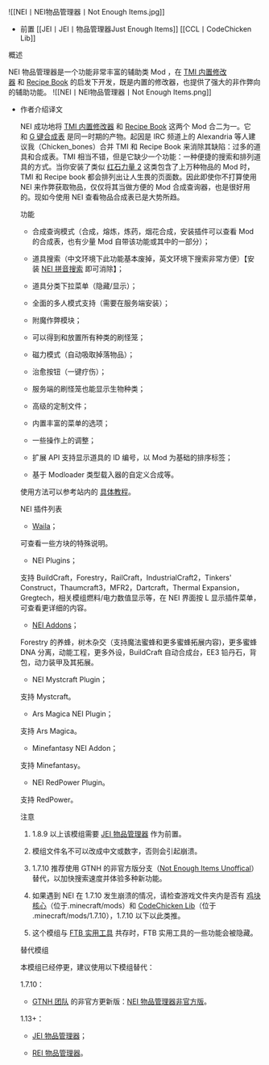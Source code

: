 ![[NEI丨NEI物品管理器丨Not Enough Items.jpg]]
- 前置
 [[JEI丨JEI丨物品管理器Just Enough Items]]
 [[CCL丨CodeChicken Lib]]

概述

NEI 物品管理器是一个功能非常丰富的辅助类 Mod ，在 [TMI 内置修改器](https://www.mcmod.cn/class/42.html "TMI内置修改器") 和 [Recipe Book](https://www.mcmod.cn/class/5787.html "Recipe Book") 的启发下开发，既是内置的修改器，也提供了强大的非作弊向的辅助功能。
![[NEI丨NEI物品管理器丨Not Enough Items.png]]
- 作者介绍译文
    
     NEI 成功地将 [TMI 内置修改器](https://www.mcmod.cn/class/42.html "TMI 内置修改器") 和 [Recipe Book](https://www.mcmod.cn/class/5787.html "Recipe Book") 这两个 Mod 合二为一。它和 [G 键合成表](https://www.mcmod.cn/class/106.html "G键合成表") 是同一时期的产物。起因是 IRC 频道上的 Alexandria 等人建议我（Chicken_bones）合并 TMI 和 Recipe Book 来消除其缺陷：过多的道具和合成表。TMI 相当不错，但是它缺少一个功能：一种便捷的搜索和排列道具的方式。当你安装了类似 [红石力量 2](https://www.mcmod.cn/class/3.html "红石力量2") 这类包含了上万种物品的 Mod 时，TMI 和 Recipe book 都会排列出让人生畏的页面数。因此即使你不打算使用 NEI 来作弊获取物品，仅仅将其当做方便的 Mod 合成查询器，也是很好用的。现如今使用 NEI 查看物品合成表已是大势所趋。
    
    功能
    
    - 合成查询模式（合成，熔炼，炼药，烟花合成，安装插件可以查看 Mod 的合成表，也有少量 Mod 自带该功能或其中的一部分）；
        
    - 道具搜索（中文环境下此功能基本废掉，英文环境下搜索非常方便）【安装 [NEI 拼音搜索](https://www.mcmod.cn/class/2198.html "NEI 拼音搜索") 即可消除】；
        
    - 道具分类下拉菜单（隐藏/显示）；
        
    - 全面的多人模式支持（需要在服务端安装）；
        
    - 附魔作弊模块；
        
    - 可以得到和放置所有种类的刷怪笼；
        
    - 磁力模式（自动吸取掉落物品）；
        
    - 治愈按钮（一键疗伤）；
        
    - 服务端的刷怪笼也能显示生物种类；
        
    - 高级的定制文件；
        
    - 内置丰富的菜单的选项；
        
    - 一些操作上的调整；
        
    - 扩展 API 支持显示道具的 ID 编号，以 Mod 为基础的排序标签；
        
    - 基于 Modloader 类型载入器的自定义合成等。
        
    
    使用方法可以参考站内的 [具体教程](https://www.mcmod.cn/post/189.html)。
    
    NEI 插件列表
    
    - [Waila](https://www.mcmod.cn/class/246.html)；
        
    
    可查看一些方块的特殊说明。  
    
    - NEI Plugins；
        
    
    支持 BuildCraft，Forestry，RailCraft，IndustrialCraft2，Tinkers' Construct，Thaumcraft3，MFR2，Dartcraft，Thermal Expansion，Gregtech，相关模组燃料/电力数值显示等，在 NEI 界面按 L 显示插件菜单，可查看更详细的内容。
    
    - [NEI Addons](https://www.mcmod.cn/class/1206.html)；
        
    
    Forestry 的养蜂，树木杂交（支持魔法蜜蜂和更多蜜蜂拓展内容)，更多蜜蜂 DNA 分离，动能工程，更多外设，BuildCraft 自动合成台，EE3 铅丹石，背包，动力装甲及其拓展。  
    
    - NEI Mystcraft Plugin；
        
    
    支持 Mystcraft。
    
    - Ars Magica NEI Plugin；
        
    
    支持 Ars Magica。
    
    - Minefantasy NEI Addon；
        
    
    支持 Minefantasy。  
    
    - NEI RedPower Plugin。
        
    
    支持 RedPower。
    
    注意
    
    1. 1.8.9 以上该模组需要 [JEI 物品管理器](https://www.mcmod.cn/class/459.html "JEI物品管理器") 作为前置。
        
    2. 模组文件名不可以改成中文或数字，否则会引起崩溃。
        
    3. 1.7.10 推荐使用 GTNH 的非官方版分支（[Not Enough Items Unoffical](https://www.mcmod.cn/class/7107.html)）替代，以加快搜索速度并体验多种新功能。
        
    4. 如果遇到 NEI 在 1.7.10 发生崩溃的情况，请检查游戏文件夹内是否有 [鸡块核心](https://www.mcmod.cn/class/563.html "鸡块核心")（位于.minecraft/mods）和 [CodeChicken Lib](https://www.mcmod.cn/class/562.html "CodeChicken Lib")（位于 .minecraft/mods/1.7.10），1.7.10 以下以此类推。
        
    5. 这个模组与 [FTB 实用工具](https://www.mcmod.cn/class/839.html "FTB 实用工具") 共存时，FTB 实用工具的一些功能会被隐藏。
        
    
    替代模组
    
    本模组已经停更，建议使用以下模组替代：
    
    1.7.10：
    
    - [GTNH 团队](https://www.mcmod.cn/author/24337.html) 的非官方更新版：[NEI 物品管理器非官方版](https://www.mcmod.cn/class/7107.html "NEI物品管理器非官方版")。
        
    
    1.13+：
    
    - [JEI 物品管理器](https://www.mcmod.cn/class/459.html "JEI物品管理器")；
        
    - [REI 物品管理器](https://www.mcmod.cn/class/1674.html "REI物品管理器")。